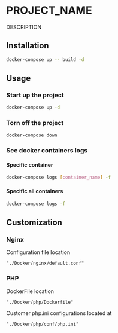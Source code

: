 # PROJECT_NAME

DESCRIPTION

## Installation

```bash
docker-compose up -- build -d
```

## Usage

### Start up the project
```bash
docker-compose up -d
```

### Torn off the project
```bash
docker-compose down
```
### See docker containers logs
#### Specific container
```bash
docker-compose logs [container_name] -f
```

#### Specific all containers
```bash
docker-compose logs -f
```

## Customization
### Nginx
Configuration file location 
```
"./Docker/nginx/default.conf"
```

### PHP
DockerFile location
```
"./Docker/php/Dockerfile"
```
Customer php.ini configurations located at
```
"./Docker/php/conf/php.ini"
```